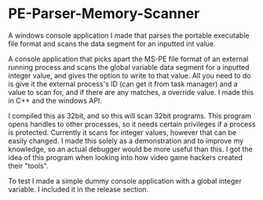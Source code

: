 # PE-Parser-Memory-Scanner
A windows console application I made that parses the portable executable file format and scans the data segment for an inputted int value.

A console application that picks apart the MS-PE file format of an external running process and scans the global variable data segment for a inputted integer value, and gives the option to write to that value. All you need to do is give it the external process's ID (can get it from task manager) and a value to scan for, and if there are any matches, a override value. I made this in C++ and the windows API.

I compiled this as 32bit, and so this will scan 32bit programs. This program opens handles to other processes, so it needs certain privileges if a process is protected.  Currently it scans for integer values, however that can be easily changed. I made this solely as a demonstration and to improve my knowledge, so an actual debugger would be more useful than this. I got the idea of this program when looking into how video game hackers created their "tools".

To test I made a simple dummy console application with a global integer variable.  I included it in the release section.
